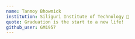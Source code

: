 ```yaml
---
name: Tanmoy Bhowmick
institution: Siliguri Institute of Technology 🚩
quote: Graduation is the start to a new life!
github_user: GM1957
---
```


